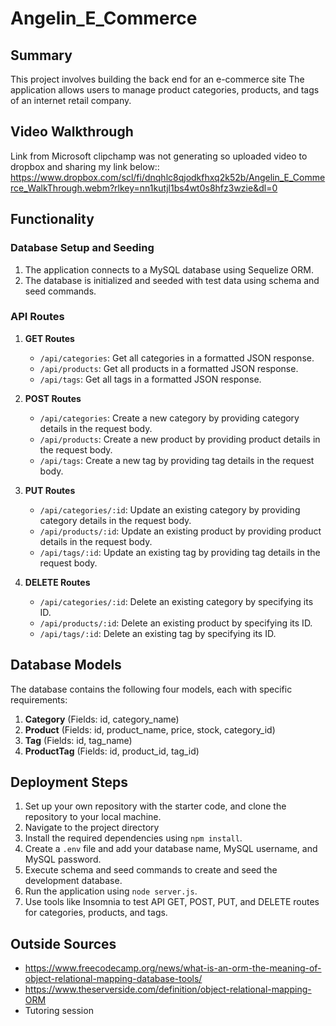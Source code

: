 # Angelin_E_Commerce

## Summary
This project involves building the back end for an e-commerce site The application allows users to manage product categories, products, and tags of an internet retail company.

## Video Walkthrough
Link from Microsoft clipchamp was not generating so uploaded video to dropbox and sharing my link below::
https://www.dropbox.com/scl/fi/dnqhlc8qjodkfhxq2k52b/Angelin_E_Commerce_WalkThrough.webm?rlkey=nn1kutjl1bs4wt0s8hfz3wzie&dl=0

## Functionality
### Database Setup and Seeding
1. The application connects to a MySQL database using Sequelize ORM.
2. The database is initialized and seeded with test data using schema and seed commands.

### API Routes
1. **GET Routes**
   - `/api/categories`: Get all categories in a formatted JSON response.
   - `/api/products`: Get all products in a formatted JSON response.
   - `/api/tags`: Get all tags in a formatted JSON response.

2. **POST Routes**
   - `/api/categories`: Create a new category by providing category details in the request body.
   - `/api/products`: Create a new product by providing product details in the request body.
   - `/api/tags`: Create a new tag by providing tag details in the request body.

3. **PUT Routes**
   - `/api/categories/:id`: Update an existing category by providing category details in the request body.
   - `/api/products/:id`: Update an existing product by providing product details in the request body.
   - `/api/tags/:id`: Update an existing tag by providing tag details in the request body.

4. **DELETE Routes**
   - `/api/categories/:id`: Delete an existing category by specifying its ID.
   - `/api/products/:id`: Delete an existing product by specifying its ID.
   - `/api/tags/:id`: Delete an existing tag by specifying its ID.


## Database Models
The database contains the following four models, each with specific requirements:
1. **Category** (Fields: id, category_name)
2. **Product** (Fields: id, product_name, price, stock, category_id)
3. **Tag** (Fields: id, tag_name)
4. **ProductTag** (Fields: id, product_id, tag_id)


## Deployment Steps
1. Set up your own repository with the starter code, and clone the repository to your local machine.
2. Navigate to the project directory
3. Install the required dependencies using `npm install`.
5. Create a `.env` file and add your database name, MySQL username, and MySQL password.
4. Execute schema and seed commands to create and seed the development database.
5. Run the application using `node server.js`.
6. Use tools like Insomnia to test API GET, POST, PUT, and DELETE routes for categories, products, and tags.

## Outside Sources
- https://www.freecodecamp.org/news/what-is-an-orm-the-meaning-of-object-relational-mapping-database-tools/
- https://www.theserverside.com/definition/object-relational-mapping-ORM
- Tutoring session
